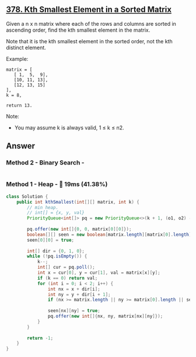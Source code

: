 ## [378. Kth Smallest Element in a Sorted Matrix](https://leetcode.com/problems/kth-smallest-element-in-a-sorted-matrix/)

Given a n x n matrix where each of the rows and columns are sorted in ascending order, find the kth smallest element in the matrix.

Note that it is the kth smallest element in the sorted order, not the kth distinct element.

Example:

```
matrix = [
   [ 1,  5,  9],
   [10, 11, 13],
   [12, 13, 15]
],
k = 8,

return 13.
```

Note:
- You may assume k is always valid, 1 ≤ k ≤ n2.

## Answer
### Method 2 - Binary Search - 

```java

```

### Method 1 - Heap - :turtle: 19ms (41.38%)

```java
class Solution {
    public int kthSmallest(int[][] matrix, int k) {
        // min heap.
        // int[] = {x, y, val}
        PriorityQueue<int[]> pq = new PriorityQueue<>(k + 1, (o1, o2) -> o1[2] - o2[2]);
        
        pq.offer(new int[]{0, 0, matrix[0][0]});
        boolean[][] seen = new boolean[matrix.length][matrix[0].length];
        seen[0][0] = true;
        
        int[] dir = {0, 1, 0};
        while (!pq.isEmpty()) {
            k--;
            int[] cur = pq.poll();
            int x = cur[0], y = cur[1], val = matrix[x][y];  
            if (k == 0) return val;
            for (int i = 0; i < 2; i++) {
                int nx = x + dir[i];
                int ny = y + dir[i + 1];
                if (nx >= matrix.length || ny >= matrix[0].length || seen[nx][ny]) continue;
                
                seen[nx][ny] = true;
                pq.offer(new int[]{nx, ny, matrix[nx][ny]});
            }
        }
        
        return -1;
    }
}
```
